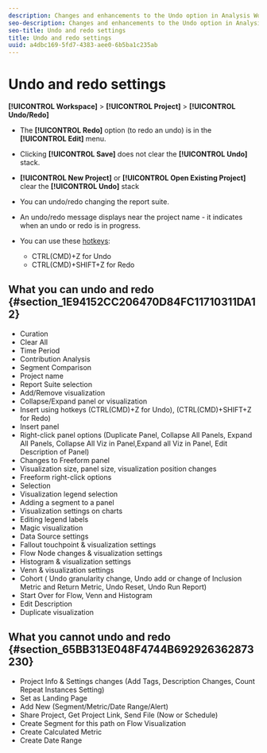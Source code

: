 ```yaml
---
description: Changes and enhancements to the Undo option in Analysis Workspace .
seo-description: Changes and enhancements to the Undo option in Analysis Workspace .
seo-title: Undo and redo settings
title: Undo and redo settings
uuid: a4dbc169-5fd7-4383-aee0-6b5ba1c235ab
---
```


# Undo and redo settings

**[!UICONTROL Workspace]** > **[!UICONTROL Project]** > **[!UICONTROL Undo/Redo]**

* The **[!UICONTROL Redo]** option (to redo an undo) is in the **[!UICONTROL Edit]** menu. 

* Clicking **[!UICONTROL Save]** does not clear the **[!UICONTROL Undo]** stack. 

* **[!UICONTROL New Project]** or **[!UICONTROL Open Existing Project]** clear the **[!UICONTROL Undo]** stack 

* You can undo/redo changing the report suite. 
* An undo/redo message displays near the project name - it indicates when an undo or redo is in progress. 
* You can use these [hotkeys](/help/analyze/analysis-workspace/build-workspace-project/fa-shortcut-keys.md):

    * CTRL(CMD)+Z for Undo 
    * CTRL(CMD)+SHIFT+Z for Redo

## What you can undo and redo {#section_1E94152CC206470D84FC11710311DA12}

* Curation 
* Clear All 
* Time Period 
* Contribution Analysis 
* Segment Comparison 
* Project name 
* Report Suite selection 
* Add/Remove visualization 
* Collapse/Expand panel or visualization 
* Insert using hotkeys (CTRL(CMD)+Z for Undo), (CTRL(CMD)+SHIFT+Z for Redo) 
* Insert panel 
* Right-click panel options (Duplicate Panel, Collapse All Panels, Expand All Panels, Collapse All Viz in Panel,Expand all Viz in Panel, Edit Description of Panel) 
* Changes to Freeform panel 
* Visualization size, panel size, visualization position changes 
* Freeform right-click options 
* Selection 
* Visualization legend selection 
* Adding a segment to a panel 
* Visualization settings on charts 
* Editing legend labels 
* Magic visualization 
* Data Source settings 
* Fallout touchpoint & visualization settings 
* Flow Node changes & visualization settings 
* Histogram & visualization settings 
* Venn & visualization settings 
* Cohort ( Undo granularity change, Undo add or change of Inclusion Metric and Return Metric, Undo Reset, Undo Run Report) 
* Start Over for Flow, Venn and Histogram 
* Edit Description 
* Duplicate visualization

## What you cannot undo and redo {#section_65BB313E048F4744B692926362873230}

* Project Info & Settings changes (Add Tags, Description Changes, Count Repeat Instances Setting) 
* Set as Landing Page 
* Add New (Segment/Metric/Date Range/Alert) 
* Share Project, Get Project Link, Send File (Now or Schedule) 
* Create Segment for this path on Flow Visualization 
* Create Calculated Metric 
* Create Date Range

